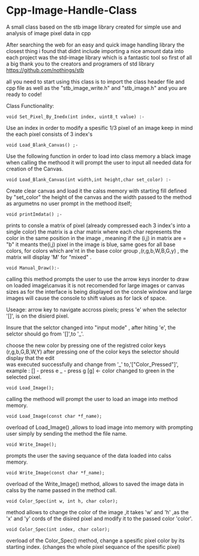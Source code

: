 # Cpp-Image-Handle-Class
A small class based on the stb image library created for simple use and analysis of image pixel data in cpp

After searching the web for an easy and quick image handling library the closest thing i found that didnt include importing a nice amount 
data into each project was the std-image library which is a fantastic tool so first of all a big thank you to the creators and programers
of std library
https://github.com/nothings/stb

all you need to start using this class is to import 
the class header file and cpp file
as well as  the "stb_image_write.h"
and  "stb_image.h" and you are ready to code!


Class Functionality:

	void Set_Pixel_By_Inedx(int index, uint8_t value) :-
  
  Use an index in order to modify a spesific 1/3 pixel of an image
  keep in mind the each pixel consists of 3 index's
  
  
	void Load_Blank_Canvas() ;-
  
  Use the following function in order to load into class memory a black image
  when calling the methood it will prompt the user to input all needed data for 
  creation of the Canvas.
  
  
	void Load_Blank_Canvas(int width,int height,char set_color) :-
  
  Create clear canvas and load it the calss memory with starting fill defined by "set_color"
  the height of the canvas and the width passed to the method as argumetns
  no user prompt in the methood itself;
  
 
	void printImdata() ;-
  
  prints to consle a matrix of pixel (already compressed each 3 index's into a single color)
  the matrix is a char matrix where each char represents the color in the same position in the
  image , meaning if the (i,j) in matrix are = "b" it meants the(i,j) pixel in the image is
  blue, same goes for all base colors,
  for colors which are'nt in the base color group ,(r,g,b,W,B,G,y) , the matrix will display 'M'
  for "mixed" .
  
 
	void Manual_Draw():-
  
  calling this method prompts the user to use the arrow keys inorder to draw on loaded image\canvas
  it is not recomended for large images or canvas sizes as for the interface is being displayed on the
  consle window and large images will cause the console to shift values as for lack of space.
  
  Useage:
  arrow key to navigate accross pixels;
  press 'e' when the selector '[]',
  is on the disierd pixel.
  
  Insure that the selctor changed into "input mode" ,
  after hiting 'e', the selctor should go from '[]',to '_'.
  
  choose the new color by pressing one of the registred color keys (r,g,b,G,B,W,Y)
  after pressing one of the color keys the selector should display that the edit  
  was executed successfully and change from '_' to,'["Color_Pressed"]',
  example : 
    [] - press e 
    _ -  press g
    [g] <- color changed to green in the selected pixel.
  
  
  
	void Load_Image();
  
   calling the methood will prompt the user to load an image into method memory.
  
	void Load_Image(const char *f_name);
  
  overload of Load_Image() ,allows to load image into memory with prompting user simply by sending the method the file name.
  
	void Write_Image();
  
  prompts the user the saving sequance of the data loaded into calss memory.
  
	void Write_Image(const char *f_name);

  overload of the Write_Image() method, allows to saved the image data in calss by the name passed in the method call.
  
	void Color_Spec(int w, int h, char color);
  
   method allows to change the color of the image ,it takes 'w' and 'h' ,as the 'x' and 'y' cords of the disired pixel and 
   modify it to the passed color 'color'.
  
	void Color_Spec(int index, char color);
  
  overload of the Color_Spec() method, change a spesific pixel color by its starting index.
  (changes the whole pixel sequance of the spesific pixel)
